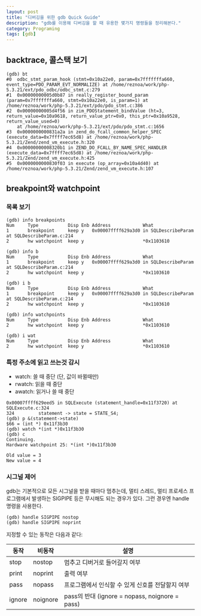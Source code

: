 ```yaml
---
layout: post
title: "디버깅을 위한 gdb Quick Guide"
description: "gdb를 이용해 디버깅을 할 때 유용한 몇가지 명령들을 정리해본다."
category: Programing
tags: [gdb]
---
```


## backtrace, 콜스택 보기

~~~
(gdb) bt
#0  odbc_stmt_param_hook (stmt=0x10a22e0, param=0x7fffffffa660, event_type=PDO_PARAM_EVT_NORMALIZE) at /home/reznoa/work/php-5.3.21/ext/pdo_odbc/odbc_stmt.c:279
#1  0x00000000005d0b87 in really_register_bound_param (param=0x7fffffffa660, stmt=0x10a22e0, is_param=1) at /home/reznoa/work/php-5.3.21/ext/pdo/pdo_stmt.c:386
#2  0x00000000005d4f56 in zim_PDOStatement_bindValue (ht=3, return_value=0x10a9618, return_value_ptr=0x0, this_ptr=0x10a9528, return_value_used=0)
    at /home/reznoa/work/php-5.3.21/ext/pdo/pdo_stmt.c:1656
#3  0x0000000000831a2a in zend_do_fcall_common_helper_SPEC (execute_data=0x7ffff7ec65d8) at /home/reznoa/work/php-5.3.21/Zend/zend_vm_execute.h:320
#4  0x00000000008320b1 in ZEND_DO_FCALL_BY_NAME_SPEC_HANDLER (execute_data=0x7ffff7ec65d8) at /home/reznoa/work/php-5.3.21/Zend/zend_vm_execute.h:425
#5  0x0000000000830f03 in execute (op_array=0x10a4d40) at /home/reznoa/work/php-5.3.21/Zend/zend_vm_execute.h:107
~~~



## breakpoint와 watchpoint


### 목록 보기

~~~
(gdb) info breakpoints
Num     Type           Disp Enb Address            What
1       breakpoint     keep y   0x00007ffff629a3d0 in SQLDescribeParam at SQLDescribeParam.c:214
2       hw watchpoint  keep y                      *0x1103610

(gdb) info b
Num     Type           Disp Enb Address            What
1       breakpoint     keep y   0x00007ffff629a3d0 in SQLDescribeParam at SQLDescribeParam.c:214
2       hw watchpoint  keep y                      *0x1103610

(gdb) i b
Num     Type           Disp Enb Address            What
1       breakpoint     keep y   0x00007ffff629a3d0 in SQLDescribeParam at SQLDescribeParam.c:214
2       hw watchpoint  keep y                      *0x1103610

(gdb) info watchpoints
Num     Type           Disp Enb Address            What
2       hw watchpoint  keep y                      *0x1103610

(gdb) i wat
Num     Type           Disp Enb Address            What
2       hw watchpoint  keep y                      *0x1103610
~~~


### 특정 주소에 읽고 쓰는것 감시

- watch: 쓸 때 중단 (단, 값이 바뀔때만)
- rwatch: 읽을 때 중단
- awatch: 읽거나 쓸 때 중단

~~~
0x00007ffff629eed5 in SQLExecute (statement_handle=0x11f3720) at SQLExecute.c:324
324	        statement -> state = STATE_S4;
(gdb) p &(statement->state)
$66 = (int *) 0x11f3b30
(gdb) watch *(int *)0x11f3b30
(gdb) c
Continuing.
Hardware watchpoint 25: *(int *)0x11f3b30

Old value = 3
New value = 4
~~~


### 시그널 제어

gdb는 기본적으로 모든 시그널을 받을 때마다 멈추는데,
멀티 스레드, 멀티 프로세스 프로그램에서 발생하는 SIGPIPE 등은 무시해도 되는 경우가 있다.
그런 경우엔 handle 명령을 사용한다.

~~~
(gdb) handle SIGPIPE nostop
(gdb) handle SIGPIPE noprint
~~~

지정할 수 있는 동작은 다음과 같다:

동작   | 비동작   | 설명
-------|----------|--------------------------------------------------
stop   | nostop   | 멈추고 디버거로 들어갈지 여부
print  | noprint  | 출력 여부
pass   | nopass   | 프로그램에서 인식할 수 있게 신호를 전달할지 여부
ignore | noignore | pass의 반대 (ignore = nopass, noignore = pass)
